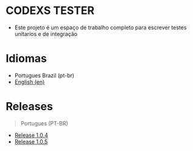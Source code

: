 # CODEXS TESTER
- Este projeto é um espaço de trabalho completo para escrever testes unitarios e de integração


# Idiomas

- Portugues Brazil (pt-br)
- <a href="README-EN.md">English (en)</a>


# Releases

> Portugues (PT-BR)

- <a href="data/pt-br/RELEASE_1.0.4.md">Release 1.0.4</a>
- <a href="data/pt-br/RELEASE_1.0.5.md">Release 1.0.5</a>
